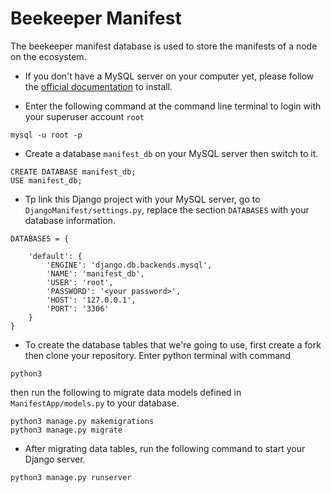 # Beekeeper Manifest

The beekeeper manifest database is used to store the manifests of a node on the ecosystem.

* If you don't have a MySQL server on your computer yet, please follow the [official documentation](https://dev.mysql.com/doc/mysql-getting-started/en/#mysql-getting-started-installing) to install.

* Enter the following command at the command line terminal to login with your superuser account `root`

```
mysql -u root -p
```

* Create a database `manifest_db` on your MySQL server then switch to it.
```
CREATE DATABASE manifest_db;
USE manifest_db;
```
* Tp link this Django project with your MySQL server, go to `DjangoManifest/settings.py`, replace the section `DATABASES` with your database information.

```
DATABASES = {

    'default': {
        'ENGINE': 'django.db.backends.mysql',
        'NAME': 'manifest_db',
        'USER': 'root',
        'PASSWORD': '<your password>',
        'HOST': '127.0.0.1',
        'PORT': '3306'
    }
}
```

* To create the database tables that we're going to use, first create a fork then clone your repository. Enter python terminal with command

```
python3
```
then run the following to migrate data models defined in `ManifestApp/models.py` to your database.
```
python3 manage.py makemigrations
python3 manage.py migrate
```

* After migrating data tables, run the following command to start your Django server.
```
python3 manage.py runserver
```
